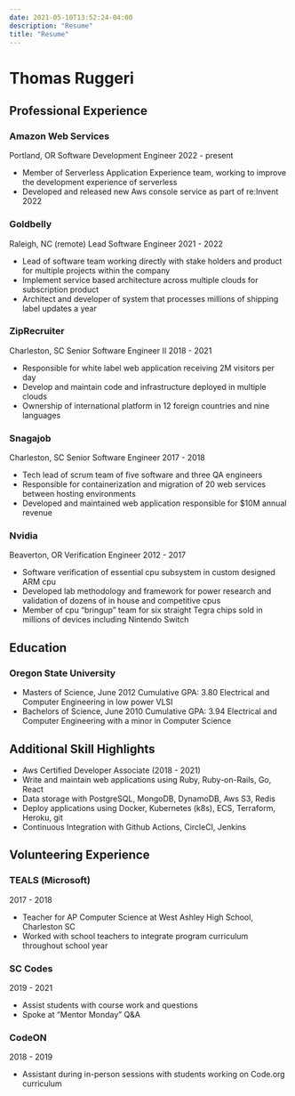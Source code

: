```yaml
---
date: 2021-05-10T13:52:24-04:00
description: "Resume"
title: "Resume"
---
```


# Thomas Ruggeri

## Professional Experience

### Amazon Web Services

Portland, OR
Software Development Engineer
2022 - present

* Member of Serverless Application Experience team, working to improve the development experience of serverless
* Developed and released new Aws console service as part of re:Invent 2022

### Goldbelly

Raleigh, NC (remote)
Lead Software Engineer
2021 - 2022

* Lead of software team working directly with stake holders and product for multiple projects within the company
* Implement service based architecture across multiple clouds for subscription product
* Architect and developer of system that processes millions of shipping label updates a year

### ZipRecruiter

Charleston, SC
Senior Software Engineer II
2018 - 2021

* Responsible for white label web application receiving 2M visitors per day
* Develop and maintain code and infrastructure deployed in multiple clouds
* Ownership of international platform in 12 foreign countries and nine languages

### Snagajob

Charleston, SC
Senior Software Engineer
2017 - 2018

* Tech lead of scrum team of five software and three QA engineers
* Responsible for containerization and migration of 20 web services between hosting environments
* Developed and maintained web application responsible for $10M annual revenue

### Nvidia

Beaverton, OR
Verification Engineer
2012 - 2017

* Software verification of essential cpu subsystem in custom designed ARM cpu
* Developed lab methodology and framework for power research and validation of dozens of in house and competitive cpus
* Member of cpu “bringup” team for six straight Tegra chips sold in millions of devices including Nintendo Switch

## Education

### Oregon State University

* Masters of Science, June 2012
Cumulative GPA: 3.80
Electrical and Computer Engineering in low power VLSI
* Bachelors of Science, June 2010
Cumulative GPA: 3.94
Electrical and Computer Engineering with a minor in Computer Science

## Additional Skill Highlights

* Aws Certified Developer Associate (2018 - 2021)
* Write and maintain web applications using Ruby, Ruby-on-Rails, Go, React
* Data storage with PostgreSQL, MongoDB, DynamoDB, Aws S3, Redis
* Deploy applications using Docker, Kubernetes (k8s), ECS, Terraform, Heroku, git
* Continuous Integration with Github Actions, CircleCI, Jenkins

## Volunteering Experience

### TEALS (Microsoft)

2017 - 2018

* Teacher for AP Computer Science at West Ashley High School, Charleston SC
* Worked with school teachers to integrate program curriculum throughout school year

### SC Codes

2019 - 2021

* Assist students with course work and questions
* Spoke at “Mentor Monday” Q&A

### CodeON

2018 - 2019

* Assistant during in-person sessions with students working on Code.org curriculum
